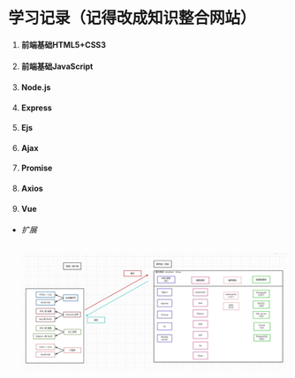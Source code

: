 # 学习记录（记得改成知识整合网站）

1. #### 前端基础HTML5+CSS3

2. #### 前端基础JavaScript

3. #### Node.js

4. #### Express

5. #### Ejs

6. #### Ajax

7. #### Promise

8. #### Axios

9. #### Vue

- ###### 扩展

  ![image-20230611061649644](https://raw.githubusercontent.com/CatDogDwt/IHS/master/Other/202306110616765.png)